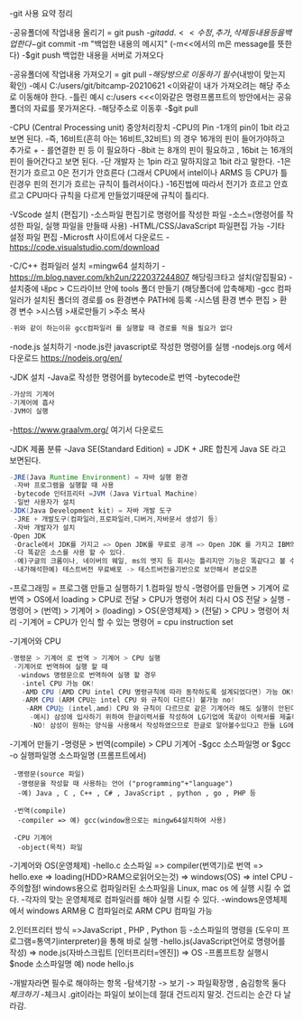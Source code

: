 -git 사용 요약 정리

-공유폴더에 작업내용 올리기 = git push
  -$git add . <<수정,추가,삭제 등 내용등을 백업한다
  -$git commit -m "백업한 내용의 메시지"  (-m<<에서의 m은 message를 뜻한다)
  -$git push  백업한 내용을 서버로 가져오다


-공유폴더에 작업내용 가져오기 = git pull
  -*해당방으로 이동하기 필수*(내방이 맞는지 확인)
   -예시 C:/users/git/bitcamp-20210621  <이와같이 내가 가져오려는 해당 주소로 이동해야 한다.
   -틀린 예시 c:/users  <<<이와같은 명령프롬프트의 방안에서는 공유폴더의 자료를 못가져온다.
   -해당주소로 이동후
   -$git pull


-CPU (Central Processing unit) 중앙처리장치
 -CPU의 Pin
  -1개의 pin이 1bit 라고 보면 된다.
  -즉, 16비트(흔히 아는 16비트,32비트) 의 경우 16개의 핀이 들어가야하고 추가로 + - 를연결한 핀 등 이 필요하다
  -8bit 는 8개의 핀이 필요하고 , 16bit 는 16개의 핀이 들어간다고 보면 된다.
   -단 개발자 는 1pin 라고 말하지않고 1bit 라고 말한다.
  -1은 전기가 흐르고 0은 전기가 안흐른다
   (그래서 CPU에서 intel이나 ARMS 등 CPU가 틀린경우 핀의 전기가 흐르는 규칙이 틀려서이다.)
   -16진법에 따라서 전기가 흐르고 안흐르고 CPU마다 규칙을 다르게 만들었기때문에 규칙이 틀리다.


-VScode 설치 (편집기)
  -소스파일 편집기로 명령어를 작성한 파일
   -소스=(명령어를 작성한 파일, 실행 파일을 만들때 사용)
  -HTML/CSS/JavaScript 파일편집 가능
  -기타 설정 파일 편집
  -Microsft 사이트에서 다운로드
  -https://code.visualstudio.com/download


-C/C++ 컴파일러 설치 =mingw64 설치하기
  -https://m.blog.naver.com/kh2un/222037244807 해당링크타고 설치(알집필요)
  -설치중에 내pc >  C드라이브 안에 tools 폴더 만들기 (해당폴더에 압축해제)
  -gcc 컴파일러가 설치된 폴더의 경로를 os 환경변수 PATH에 등록
   -시스템 환경 변수 편집 > 환경 변수 >시스템 >새로만들기 >주소 복사
```java
-위와 같이 하는이유 gcc컴파일러 를 실행할 때 경로를 적을 필요가 없다
```


-node.js 설치하기
  -node.js란 javascript로 작성한 명령어를 실행
  -nodejs.org 에서 다운로드 https://nodejs.org/en/


-JDK 설치
  -Java로 작성한 명령어를 bytecode로 번역
   -bytecode란
```java
-가상의 기계어
-기계어에 흡사
-JVM이 실행
```
   -https://www.graalvm.org/ 여기서 다운로드

  -JDK 제품 분류
   -Java SE(Standard Edition) = JDK + JRE 합친게 Java SE 라고 보면된다.
```java
-JRE(Java Runtime Environment) = 자바 실행 환경
 -자바 프로그램을 실행할 때 사용
 -bytecode 인터프리터 =JVM (Java Virtual Machine)
 -일반 사용자가 설치
-JDK(Java Development kit) = 자바 개발 도구
 -JRE + 개발도구(컴파일러,프로파일러,디버거,자바문서 생성기 등)
 -자바 개발자가 설치
-Open JDK
 -Oracle에서 JDK를 가지고 => Open JDK를 무료로 공개 => Open JDK 를 가지고 IBM의 JDK,Oracle의 JDK,Azul의 JDK,Graalvm,Amazon의 JDK등을 만듬
 -다 똑같은 소스를 사용 할 수 있다.
 -예)구글의 크롬이나, 네이버의 웨일, ms의 엣지 등 회사는 틀리지만 기능은 똑같다고 볼 수 있다.
 -내가해석한예) 테스트버전 무료배포 -> 테스트버전을기반으로 보안해서 본섭오픈
```


-프로그래밍 = 프로그램 만들고 실행하기
  1.컴파일 방식
   -명령어를 만들면  > 기계어 로 번역 > OS에서 loading > CPU로 전달 > CPU가 명령어 처리 다시 OS 전달 > 실행
   -명령어 > (번역) > 기계어 > (loading) > OS{운영체제} > (전달) > CPU > 명령어 처리
   -기계어 = CPU가 인식 할 수 있는 명령어 = cpu instruction set

   -기계어와 CPU
```java
-명령문 > 기계어 로 번역 > 기계어 > CPU 실행
 -기계어로 번역하여 실행 할 때 
  -windows 명령문으로 번역하여 실행 할 경우
   -intel CPU 가능 OK!
   -AMD CPU (AMD CPU intel CPU 명령규칙에 따라 동작하도록 설계되었다면) 가능 OK!
   -ARM CPU (ARM CPU는 intel CPU 와 규칙이 다르다) 불가능 no!
    -ARM CPU는 (intel,amd) CPU 와 규칙이 다르므로 같은 기계어라 해도 실행이 안된다.
     -예시) 삼성에 입사하기 위하여 한글이력서를 작성하여 LG기업에 똑같이 이력서를 제출해도 되는가?
     -NO! 삼성이 원하는 양식을 사용해서 작성하였으므로 한글로 알아볼수있다고 한들 LG에서 이력서를 받아 줄수가 없다
```

   -기계어 만들기
    -명령문 >   번역(compile)    >     CPU 기계어
     -$gcc 소스파일명      or   $gcc -o 실행파일명 소스파일명  (프롬프트에서)
    
     -명령문(source 파일)
      -명령문을 작성할 때 사용하는 언어 ("programming"+"language")
      -예) Java , C , C++ , C# , JavaScript , python , go , PHP 등
    
     -번역(compile)
      -compiler => 예) gcc(window용으로는 mingw64설치하여 사용)
    
     -CPU 기계어
      -object(목적) 파일 

   -기계어와 OS(운영체제)
    -hello.c 소스파일 => compiler(번역기)로 번역 => hello.exe => loading(HDD>RAM으로읽어오는것) 
      => windows(OS) => intel CPU 
     -주의할점! windows용으로 컴파일러된 소스파일을 Linux, mac os 에 실행 시킬 수 없다. 
     -각자의 맞는 운영체제로 컴파일러를 해야 실행 시킬 수 있다.
     -windows운영체제에서 windows ARM용 C 컴파일러로 ARM CPU 컴파일 가능

  2.인터프리터 방식 =>JavaScript , PHP , Python 등 
     -소스파일의 명령을 (도우미 프로그램=통역기interpreter)을 통해 바로 실행
     -hello.js(JavaScript언어로 명령어를 작성) => node.js(자바스크립트 [인터프리터=엔진]) => OS 
     -프롬프트창 실행시
      $node 소스파일명
      예) node hello.js


 -개발자라면 필수로 해야하는 항목
     -탐색기창 -> 보기 -> 파일확장명 , 숨김항목  둘다 *체크하기*
     -체크시 .git이라는 파일이 보이는데 절대 건드리지 말것. 건드리는 순간 다 날라감.

